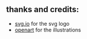 ## thanks and credits:
- [svg.io](https://svg.io) for the svg logo
- [openart](https://openart.ai) for the illustrations